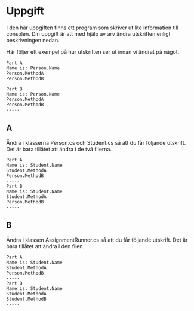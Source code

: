 ﻿# Uppgift
I den här uppgiften finns ett program som skriver ut lite information
till consolen. Din uppgift är att med hjälp av arv ändra utskriften
enligt beskrivningen nedan.

Här följer ett exempel på hur utskriften ser ut innan vi ändrat på
något.

```
Part A
Name is: Person.Name
Person.MethodA
Person.MethodB
-----
Part B
Name is: Person.Name
Person.MethodA
Person.MethodB
-----
```

## A
Ändra i klasserna Person.cs och Student.cs så att du får följande
utskrift. Det är bara tillåtet att ändra i de två filerna.

```
Part A
Name is: Student.Name
Student.MethodA
Person.MethodB
-----
Part B
Name is: Student.Name
Student.MethodA
Person.MethodB
-----
```

## B
Ändra i klassen AssignmentRunner.cs så att du får följande utskrift.
Det är bara tillåtet att ändra i den filen.

```
Part A
Name is: Student.Name
Student.MethodA
Person.MethodB
-----
Part B
Name is: Student.Name
Student.MethodA
Student.MethodB
-----
```
